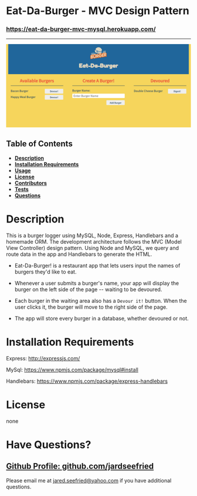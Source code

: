 # Eat-Da-Burger - MVC Design Pattern

### https://eat-da-burger-mvc-mysql.herokuapp.com/ 

---

![Eat-Da-Burger](./public/assets/img/Eat-Da-Burger.png)

## Table of Contents

  * **[Description](#Description)**  
  * **[Installation Requirements](#Installation-Requirements)**  
  * **[Usage](#Usage)**  
  * **[License](#License)**    
  * **[Contributors](#Contributors)**  
  * **[Tests](#Tests)**  
  * **[Questions](#Questions)** 

# Description

This is a burger logger using MySQL, Node, Express, Handlebars and a homemade ORM.  The development architecture follows the MVC (Model View Controller) design pattern. Using Node and MySQL, we query and route data in the app and Handlebars to generate the HTML.

* Eat-Da-Burger! is a restaurant app that lets users input the names of burgers they'd like to eat.

* Whenever a user submits a burger's name, your app will display the burger on the left side of the page -- waiting to be devoured.

* Each burger in the waiting area also has a `Devour it!` button. When the user clicks it, the burger will move to the right side of the page.

* The app will store every burger in a database, whether devoured or not.

# Installation Requirements

Express: 
http://expressjs.com/
    
MySql: 
https://www.npmjs.com/package/mysql#install
    
Handlebars: 
https://www.npmjs.com/package/express-handlebars


# License 

none

# Have Questions?

## [Github Profile: github.com/jardseefried](https://github.com/jardseefried "Title")

Please email me at jared.seefried@yahoo.com if you have additional questions. 